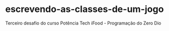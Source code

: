 # escrevendo-as-classes-de-um-jogo
Terceiro desafio do curso Potência Tech iFood - Programação do Zero Dio
